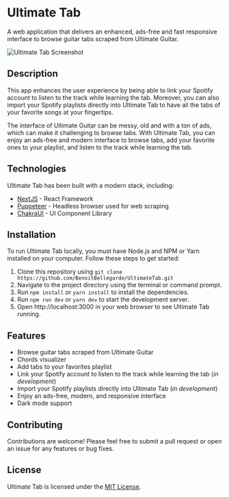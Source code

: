 # Ultimate Tab

A web application that delivers an enhanced, ads-free and fast responsive interface to browse guitar tabs scraped from Ultimate Guitar.

![Ultimate Tab Screenshot](https://i.ibb.co/y57Zr7r/screenzy-1682151757031.png)

## Description

This app enhances the user experience by being able to link your Spotify account to listen to the track while learning the tab. Moreover, you can also import your Spotify playlists directly into Ultimate Tab to have all the tabs of your favorite songs at your fingertips.

The interface of Ultimate Guitar can be messy, old and with a ton of ads, which can make it challenging to browse tabs. With Ultimate Tab, you can enjoy an ads-free and modern interface to browse tabs, add your favorite ones to your playlist, and listen to the track while learning the tab.

## Technologies

Ultimate Tab has been built with a modern stack, including:

- [NextJS](https://nextjs.org/) - React Framework
- [Puppeteer](https://pptr.dev/) - Headless browser used for web scraping
- [ChakraUI](https://chakra-ui.com/) - UI Component Library

## Installation

To run Ultimate Tab locally, you must have Node.js and NPM or Yarn installed on your computer. Follow these steps to get started:

1. Clone this repository using `git clone https://github.com/BenoitBellegarde/UltimateTab.git`
2. Navigate to the project directory using the terminal or command prompt.
3. Run `npm install` or `yarn install` to install the dependencies.
4. Run `npm run dev` or `yarn dev` to start the development server.
5. Open http://localhost:3000 in your web browser to see Ultimate Tab running.

## Features

- Browse guitar tabs scraped from Ultimate Guitar
- Chords visualizer
- Add tabs to your favorites playlist
- Link your Spotify account to listen to the track while learning the tab (_in development_)
- Import your Spotify playlists directly into Ultimate Tab (_in development_)
- Enjoy an ads-free, modern, and responsive interface
- Dark mode support

## Contributing

Contributions are welcome! Please feel free to submit a pull request or open an issue for any features or bug fixes.

## License

Ultimate Tab is licensed under the [MIT License](https://opensource.org/licenses/MIT).

